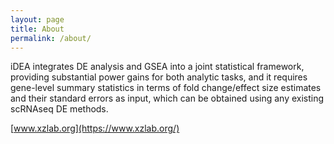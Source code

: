 ```yaml
---
layout: page
title: About
permalink: /about/
---
```

iDEA integrates DE analysis and GSEA into a joint statistical framework, providing substantial power gains for both analytic tasks, and it requires gene-level summary statistics in terms of fold change/effect size estimates and their standard errors as input, which can be obtained using any existing scRNAseq DE methods.

[www.xzlab.org](https://www.xzlab.org/)

